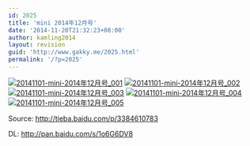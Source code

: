 ```yaml
---
id: 2025
title: 'mini 2014年12月号'
date: '2014-11-20T21:32:23+08:00'
author: kamling2014
layout: revision
guid: 'http://www.gakky.me/2025.html'
permalink: '/?p=2025'
---
```


[![20141101-mini-2014年12月号_001](http://www.yui-aragaki.org/wp-content/uploads/2014/11/20141101-mini-2014年12月号_001.jpg)](http://www.yui-aragaki.org/wp-content/uploads/2014/11/20141101-mini-2014年12月号_001.jpg) [![20141101-mini-2014年12月号_002](http://www.yui-aragaki.org/wp-content/uploads/2014/11/20141101-mini-2014年12月号_002.jpg)](http://www.yui-aragaki.org/wp-content/uploads/2014/11/20141101-mini-2014年12月号_002.jpg) [![20141101-mini-2014年12月号_003](http://www.yui-aragaki.org/wp-content/uploads/2014/11/20141101-mini-2014年12月号_003.jpg)](http://www.yui-aragaki.org/wp-content/uploads/2014/11/20141101-mini-2014年12月号_003.jpg) [![20141101-mini-2014年12月号_004](http://www.yui-aragaki.org/wp-content/uploads/2014/11/20141101-mini-2014年12月号_004.jpg)](http://www.yui-aragaki.org/wp-content/uploads/2014/11/20141101-mini-2014年12月号_004.jpg) [![20141101-mini-2014年12月号_005](http://www.yui-aragaki.org/wp-content/uploads/2014/11/20141101-mini-2014年12月号_005.jpg)](http://www.yui-aragaki.org/wp-content/uploads/2014/11/20141101-mini-2014年12月号_005.jpg)

Source: <http://tieba.baidu.com/p/3384610783>

DL: <http://pan.baidu.com/s/1o6G6DV8>